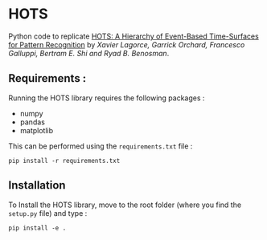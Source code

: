# HOTS

Python code to replicate [HOTS: A Hierarchy of Event-Based Time-Surfaces for Pattern Recognition](https://ieeexplore.ieee.org/abstract/document/7508476) by *Xavier Lagorce, Garrick Orchard, Francesco Galluppi, Bertram E. Shi and Ryad B. Benosman*.

## Requirements :
Running the HOTS library requires the following packages :

* numpy
* pandas
* matplotlib

This can be performed using the `requirements.txt` file :
```
pip install -r requirements.txt
```


## Installation


To Install the HOTS library, move to the root folder (where you find the `setup.py` file) and type :
```
pip install -e .
```
